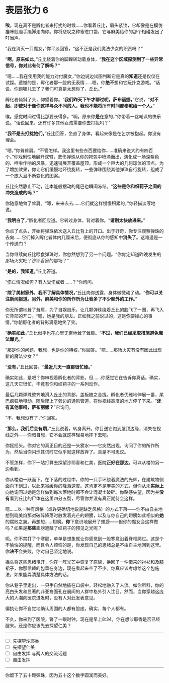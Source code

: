 # 表层张力 6

**唉**。现在真不是孵化者来打扰的时候……你看着丘比，眉头紧锁，它却像是在模仿猫咪般蹑手蹑脚走向你。你将悲叹之种塞进口袋，它与麻美给你的那个相碰发出了叮当声。

“我在消灭一只魔女，”你平淡回答，“这不正是我们魔法少女的职责吗？”

“**啊，原来如此，**”丘比绕着你的脚踝转动着身体，“**我在这个区域探测到了一些异常信号，你对此有何了解吗？**”

“嗯……我在使用我的能力对付魔女，”你边说边试图判断它是真的**知道**还是仅仅在试探。遗憾的是，孵化者那一脸的无表情……嗯，你**绝不**想和它玩扑克游戏。“话说，你跑哪儿去了？我们可真是太想你了，丘比。”

孵化者倾斜了头，仰望着你。“**我们昨天下午才聊过呢，萨布丽娜，**”它说，“**对不起，即使对于像你这样与众不同的人，我也不能将**所有**时间都奉献给一个人。**”

唉。感觉时间过得比那要长得多。“啊，原来你**是**在意的，”你带着一丝嘲讽的快乐说。“话说回来，还有许多其他女孩需要你去打扰吗？”

“**我不是去打扰她们，**”丘比回答，坐直了身体，看起来像是在乞求被抱起。你没有理会。

“嗯，”你耸耸肩。“不管怎样。我这里有些东西要给你……准确来说大约有四百个。”你戏剧性地展开双臂，悲伤弹珠从你的挎包中喷涌而出，演化成一场深紫色的、哗啦作响的风暴，迅速铺展开覆盖屋顶，形成一个巨大的几何球体的顶点。为了增加效果，你让它们缓慢地环绕旋转，一些弹珠围绕其他弹珠自行旋转，组成了一个庞大且不断变化的图案。

丘比突然静止不动，连本能般摆动的尾巴也瞬间冻结。“**这些是你和织莉子之间的冲突造成的吗？**”

你随意地耸了耸肩。“嗯，来来去去……它们就这样慢慢积累的，”你轻描淡写地说。

“**我明白了，**”孵化者回应道。它转过身体，背对着你。“**请别太快放进来。**”

你点了点头，开始将弹珠依次送入丘比背上的开口。出于好奇，你专注观察弹珠的去向……它们掉入孵化者体内几厘米后，便彻底从你的感知中**消失了**。这难道是一个传送门？

当你继续向丘比喂食弹珠时，你忽然想到了另一个问题。“你肯定知道昨晚发生的那场火灾吧？沙耶香家的那场？”

“**是的，我知道，**”丘比答道。

“伤亡情况如何？有人受伤或者……？”你询问。

“**除了美树家外，我不了解具体情况，**”丘比向你透露，身体微微动了动。“**你可以关注新闻报道。另外，麻美和你的所作所为让我多了不少额外的工作。**”

你无所谓地耸了耸肩，为了自娱自乐，让几颗弹珠绕着丘比的脸飞了一圈，再飞入它背部的开口。“嗯，她是我的朋友。正如我之前说过的，这是**你**要操心的事情，”你朝孵化者的背影满意地笑了笑。

“**确实如此，**”丘比似乎也在心里无奈地耸了耸肩。“**不过，我们已经采取措施避免魔法曝光。**”

“那是你的问题，我想，也是你的特权，”你回答。“嗯……那场火灾有没有因此出现新的魔法少女？”

“**没有，**”丘比回答。“**最近几天一直都很忙碌。**”

确实如此，是吧？你审视着孵化者的背影，但……你感觉它在告诉你真话。确实，这几天它很忙，毕竟有你和织莉子的一系列动作。

最后几颗弹珠整齐地滑入丘比的背部，盖板随之合拢。孵化者优雅地伸展一番，尾巴疯狂地甩动，随后爬上了旁边的通风管道，在你视线高度的地方停了下来。“**还有其他事吗，萨布丽娜？**”它询问。

“不，我想没有了，”你回答。

“**那么，我们后会有期，**”丘比说着，转身离开。你目送它跑到屋顶边缘，消失在视线之外——你暗自想，它不会就这样轻易地摔下去吧。

你摇摇头。你对它的真正目的还是一头雾水——它突然出现，询问了你的所作所为，然后当你闪烁其词时它似乎就这样放弃了。真是不可思议。

不管怎样，你下一站打算去探望沙耶香和仁美，医院**正好在那边**，可以从楼的另一边看到。

你从楼边一跃而下。在下落的过程中，你的一只手环绕着魔法的光辉，在建筑物侧面向下划过，以此来减缓你的降落速度。这肯定不是麻美的方式，但你从未**实际上**向她询问过她是怎样做到每次落地时都不会让混凝土破碎。你略感失望，因为并**没有**看到丘比的尸体在这里四分五裂，尽管你并没有真正期待会这样。

嗯……以一种有风格（或许更确切地说是缺乏风格）的方式下落——你不由自主地想到晓美焰那对破碎降落时散发着光芒的翅膀，以及与你自己的翅膀如此相似的**她**的腐败之翼。再想想……翅膀。**你**下意识地展开了翅膀——但你的魔女会这样做吗？如果是**那些**翅膀遮蔽了织莉子的预见之光呢？

呃。你不禁打了个寒颤，单单是想象就让你感觉到一股寒意沿着脊椎爬过。这是个不愉快的提醒，而且令人烦恼的是，你发现自己的思绪总是不由自主地回到这里。你**决不**会失败，你对自己坚定地说。

摇头将这些思绪甩开，你在一阵光芒中恢复了原貌，换回了一件借来的衬衫和及膝裙子，你那信赖的包垂在身边，现在看起来空了不少。你真应该考虑给这个包施法，如果能弄清楚具体方法的话。

你从巷子里走出，一只手自然地插在口袋中，轻松地融入了人流。如你所料，你的亮白头发和显著的非亚裔面孔在晨间的人群中格外引人注目。然而，当你穿越这庞大的人潮向医院进发时，没有人对此发表意见。

偏执让你不自觉地确认周围的人都有脸庞，确实，每个人都有。

不久，你来到了医院，瞥了一眼时钟。现在是早上8:34，你在想沙耶香是否已经醒来。还是你应该先去探望仁美？

---

- [ ] 先探望沙耶香
- [ ] 先探望仁美
- [ ] 自由发挥 与两人的交流话题
- [ ] 自由发挥

---

你留下了五十颗弹珠，因为五十这个数字圆润而美好。
